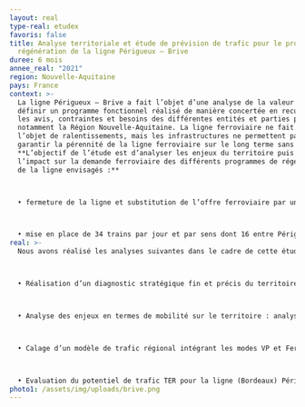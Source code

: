 ```yaml
---
layout: real
type-real: etudex
favoris: false
title: Analyse territoriale et étude de prévision de trafic pour le projet de
  régénération de la ligne Périgueux – Brive
duree: 6 mois
annee_real: "2021"
region: Nouvelle-Aquitaine
pays: France
context: >-
  La ligne Périgueux – Brive a fait l’objet d’une analyse de la valeur afin de
  définir un programme fonctionnel réalisé de manière concertée en recueillant
  les avis, contraintes et besoins des différentes entités et parties prenantes,
  notamment la Région Nouvelle-Aquitaine. La ligne ferroviaire ne fait pas
  l’objet de ralentissements, mais les infrastructures ne permettent pas de
  garantir la pérennité de la ligne ferroviaire sur le long terme sans travaux.
  **L’objectif de l’étude est d’analyser les enjeux du territoire puis d’évaluer
  l’impact sur la demande ferroviaire des différents programmes de régénération
  de la ligne envisagés :**



  • fermeture de la ligne et substitution de l’offre ferroviaire par une offre assurée par des cars entre Périgueux et Brive,



  • mise en place de 34 trains par jour et par sens dont 16 entre Périgueux et Brive.
real: >-
  Nous avons réalisé les analyses suivantes dans le cadre de cette étude :



  • Réalisation d’un diagnostic stratégique fin et précis du territoire. Nous avons notamment analysé les dynamiques socio-démographiques, le positionnement des équipements structurants.



  • Analyse des enjeux en termes de mobilité sur le territoire : analyse de l’accessibilité à Brive et Périgueux, positionnement des aires de covoiturage, étude et cartographie de la demande tous modes, zoom sur la demande ferroviaire…



  • Calage d’un modèle de trafic régional intégrant les modes VP et Fer,



  • Evaluation du potentiel de trafic TER pour la ligne (Bordeaux) Périgueux – Brive selon 2 scénarios de référence et 3 options de projet et transmission de l’ensemble des éléments pour la réalisation des bilans socio-économiques.
photo1: /assets/img/uploads/brive.png
---
```

